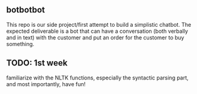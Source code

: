 ## botbotbot
This repo is our side project/first attempt to build a simplistic chatbot. The expected deliverable is a bot that can have a conversation (both verbally and in text) with the customer and put an order for the customer to buy something.
## TODO: 1st week
familiarize with the NLTK functions, especially the syntactic parsing part, and most importantly, have fun!

